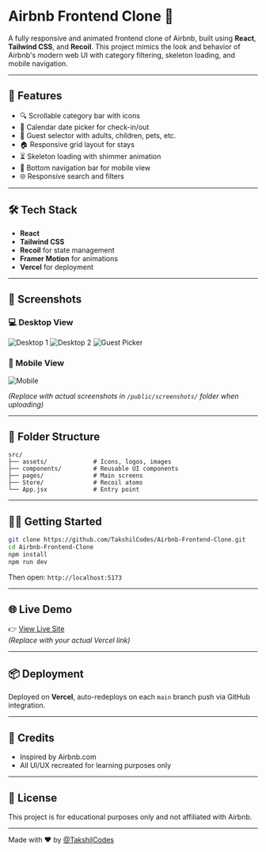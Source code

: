 # Airbnb Frontend Clone 🏡

A fully responsive and animated frontend clone of Airbnb, built using **React**, **Tailwind CSS**, and **Recoil**. This project mimics the look and behavior of Airbnb's modern web UI with category filtering, skeleton loading, and mobile navigation.

---

## 🚀 Features

- 🔍 Scrollable category bar with icons
- 📅 Calendar date picker for check-in/out
- 🧒 Guest selector with adults, children, pets, etc.
- 🏠 Responsive grid layout for stays
- ⏳ Skeleton loading with shimmer animation
- 📱 Bottom navigation bar for mobile view
- 🌐 Responsive search and filters

---

## 🛠 Tech Stack

- **React**
- **Tailwind CSS**
- **Recoil** for state management
- **Framer Motion** for animations
- **Vercel** for deployment

---

## 📸 Screenshots

### 💻 Desktop View

![Desktop 1](./screenshots/desktop-1.png)
![Desktop 2](./screenshots/desktop-2.png)
![Guest Picker](./screenshots/guest-picker.png)

### 📱 Mobile View

![Mobile](./screenshots/mobile.png)

*(Replace with actual screenshots in `/public/screenshots/` folder when uploading)*

---

## 📁 Folder Structure

```
src/
├── assets/             # Icons, logos, images
├── components/         # Reusable UI components
├── pages/              # Main screens
├── Store/              # Recoil atoms
└── App.jsx             # Entry point
```

---

## 🧑‍💻 Getting Started

```bash
git clone https://github.com/TakshilCodes/Airbnb-Frontend-Clone.git
cd Airbnb-Frontend-Clone
npm install
npm run dev
```

Then open: `http://localhost:5173`

---

## 🌐 Live Demo

👉 [View Live Site](https://your-project-name.vercel.app)  
*(Replace with your actual Vercel link)*

---

## 📦 Deployment

Deployed on **Vercel**, auto-redeploys on each `main` branch push via GitHub integration.

---

## 🙌 Credits

- Inspired by Airbnb.com
- All UI/UX recreated for learning purposes only

---

## 📄 License

This project is for educational purposes only and not affiliated with Airbnb.

---

Made with ❤️ by [@TakshilCodes](https://github.com/TakshilCodes)